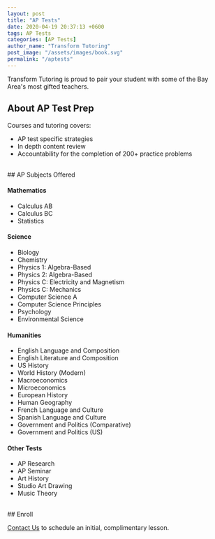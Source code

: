 ```yaml
---
layout: post
title: "AP Tests"
date: 2020-04-19 20:37:13 +0600
tags: AP Tests
categories: [AP Tests]
author_name: "Transform Tutoring"
post_image: "/assets/images/book.svg"
permalink: "/aptests"
---
```



Transform Tutoring is proud to pair your student with some of the Bay Area's most gifted teachers.

## About AP Test Prep

Courses and tutoring covers: 

* AP test specific strategies
* In depth content review
* Accountability for the completion of 200+ practice problems

<br>
## AP Subjects Offered

#### Mathematics

* Calculus AB
* Calculus BC
* Statistics

#### Science

* Biology
* Chemistry
* Physics 1: Algebra-Based
* Physics 2: Algebra-Based
* Physics C: Electricity and Magnetism
* Physics C: Mechanics
* Computer Science A
* Computer Science Principles
* Psychology
* Environmental Science

#### Humanities

* English Language and Composition
* English Literature and Composition
* US History
* World History (Modern)
* Macroeconomics
* Microeconomics
* European History
* Human Geography
* French Language and Culture
* Spanish Language and Culture
* Government and Politics (Comparative)
* Government and Politics (US)

#### Other Tests

* AP Research
* AP Seminar
* Art History
* Studio Art Drawing
* Music Theory

<br>
## Enroll

[Contact Us](/pages/contact) to schedule an initial, complimentary lesson. 

